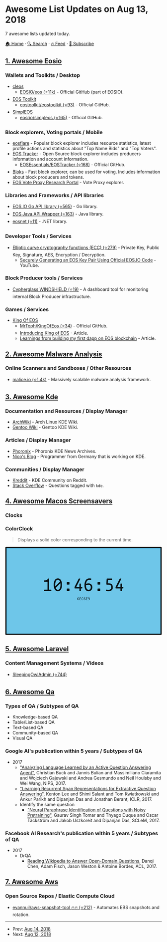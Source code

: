# Awesome List Updates on Aug 13, 2018

7 awesome lists updated today.

[🏠 Home](/README.md) · [🔍 Search](https://www.trackawesomelist.com/search/) · [🔥 Feed](https://www.trackawesomelist.com/rss.xml) · [📮 Subscribe](https://trackawesomelist.us17.list-manage.com/subscribe?u=d2f0117aa829c83a63ec63c2f&id=36a103854c)



## [1. Awesome Eosio](/content/DanailMinchev/awesome-eosio/README.md)

### Wallets and Toolkits / Desktop

*   [cleos](https://developers.eos.io/eosio-cleos/docs)
    *   [EOSIO/eos (⭐11k)](https://github.com/EOSIO/eos/tree/master/programs/cleos) - Official GitHub (part of EOSIO).
*   [EOS Toolkit](https://eostoolkit.io/)
    *   [eostoolkit/eostoolkit (⭐93)](https://github.com/eostoolkit/eostoolkit) - Official GitHub.
*   [SimplEOS](https://eosrio.io/simpleos/)
    *   [eosrio/simpleos (⭐165)](https://github.com/eosrio/simpleos) - Official GitHub.

### Block explorers, Voting portals / Mobile

*   [eosflare](https://eosflare.io/) - Popular block explorer includes resource statistics, latest profile actions and statistics about "Top Name Bids" and "Top Voters".
*   [EOS Tracker](https://eostracker.io/) - Open Source block explorer includes producers information and account information.
    *   [EOSEssentials/EOSTracker (⭐168)](https://github.com/EOSEssentials/EOSTracker) - Official GitHub.
*   [Bloks](https://bloks.io/) - Fast block explorer, can be used for voting. Includes information about block producers and tokens.
*   [EOS Vote Proxy Research Portal](https://www.alohaeos.com/vote/proxy) - Vote Proxy explorer.

### Libraries and Frameworks / API libraries

*   [EOS.IO Go API library (⭐565)](https://github.com/eoscanada/eos-go) - Go library.
*   [EOS Java API Wrapper (⭐163)](https://github.com/EOSEssentials/eos-java-rpc-wrapper) - Java library.
*   [eosnet (⭐11)](https://github.com/SNIKO/eosnet) - .NET library.

### Developer Tools / Services

*   [Elliptic curve cryptography functions (ECC) (⭐279)](https://github.com/EOSIO/eosjs-ecc) - Private Key, Public Key, Signature, AES, Encryption / Decryption.
    *   [Securely Generating an EOS Key Pair Using Official EOS.IO Code](https://www.youtube.com/watch?v=G1GUpjc5hkw) - YouTube.

### Block Producer tools / Services

*   [Cypherglass WINDSHIELD (⭐19)](https://github.com/cypherglassdotcom/windshield) - A dashboard tool for monitoring internal Block Producer infrastructure.

### Games / Services

*   [King Of EOS](https://kingofeos.com/)
    *   [MrToph/KingOfEos (⭐34)](https://github.com/MrToph/KingOfEos) - Official GitHub.
    *   [Introducing King of EOS](https://cmichel.io/introducing-king-of-eos) - Article.
    *   [Learnings from building my first dapp on EOS blockchain](https://cmichel.io/releasing-my-first-eos-dapp) - Article.

## [2. Awesome Malware Analysis](/content/rshipp/awesome-malware-analysis/README.md)

### Online Scanners and Sandboxes / Other Resources

*   [malice.io (⭐1.4k)](https://github.com/maliceio/malice) - Massively scalable malware analysis framework.

## [3. Awesome Kde](/content/francoism90/awesome-kde/README.md)

### Documentation and Resources / Display Manager

*   [ArchWiki](https://wiki.archlinux.org/index.php/KDE) - Arch Linux KDE Wiki.
*   [Gentoo Wiki](https://wiki.gentoo.org/wiki/KDE) - Gentoo KDE Wiki.

### Articles / Display Manager

*   [Phoronix](https://www.phoronix.com/scan.php?page=news_topic\&q=KDE) - Phoronix KDE News Archives.
*   [Nico's Blog](https://nicolasfella.wordpress.com/) - Programmer from Germany that is working on KDE.

### Communities / Display Manager

*   [Kreddit](https://www.reddit.com/r/kde/) - KDE Community on Reddit.
*   [Stack Overflow](https://stackoverflow.com/questions/tagged/kde) - Questions tagged with `kde`.

## [4. Awesome Macos Screensavers](/content/agarrharr/awesome-macos-screensavers/README.md)

### Clocks

### ColorClock

> Displays a solid color corresponding to the current time.

[![](https://github.com/agarrharr/awesome-macos-screensavers/raw/master/screenshots/colorClockSaver.png)](https://github.com/edwardloveall/colorclocksaver)

## [5. Awesome Laravel](/content/chiraggude/awesome-laravel/README.md)

### Content Management Systems / Videos

*   [SleepingOwlAdmin (⭐744)](https://github.com/LaravelRUS/SleepingOwlAdmin)

## [6. Awesome Qa](/content/seriousran/awesome-qa/README.md)

### Types of QA / Subtypes of QA

*   Knowledge-based QA
*   Table/List-based QA
*   Text-based QA
*   Community-based QA
*   Visual QA

### Google AI's publication within 5 years / Subtypes of QA

*   2017
    *   ["Analyzing Language Learned by an Active Question Answering Agent"](https://arxiv.org/pdf/1801.07537.pdf), Christian Buck and Jannis Bulian and Massimiliano Ciaramita and Wojciech Gajewski and Andrea Gesmundo and Neil Houlsby and Wei Wang, NIPS, 2017.
    *   ["Learning Recurrent Span Representations for Extractive Question Answering"](https://arxiv.org/pdf/1611.01436.pdf), Kenton Lee and Shimi Salant and Tom Kwiatkowski and Ankur Parikh and Dipanjan Das and Jonathan Berant, ICLR, 2017.
    *   Identify the same question
        *   ["Neural Paraphrase Identification of Questions with Noisy Pretraining"](https://arxiv.org/pdf/1704.04565.pdf), Gaurav Singh Tomar and Thyago Duque and Oscar Täckström and Jakob Uszkoreit and Dipanjan Das, SCLeM, 2017.

### Facebook AI Research's publication within 5 years / Subtypes of QA

*   2017
    *   DrQA <a name="drqa"></a>
        *   [Reading Wikipedia to Answer Open-Domain Questions](https://cs.stanford.edu/people/danqi/papers/acl2017.pdf), Danqi Chen, Adam Fisch, Jason Weston & Antoine Bordes, ACL, 2017.

## [7. Awesome Aws](/content/donnemartin/awesome-aws/README.md)

### Open Source Repos / Elastic Compute Cloud

*   [evannuil/aws-snapshot-tool :fire::fire: (⭐212)](https://github.com/evannuil/aws-snapshot-tool) - Automates EBS snapshots and rotation.

---

- Prev: [Aug 14, 2018](/content/2018/08/14/README.md)
- Next: [Aug 12, 2018](/content/2018/08/12/README.md)